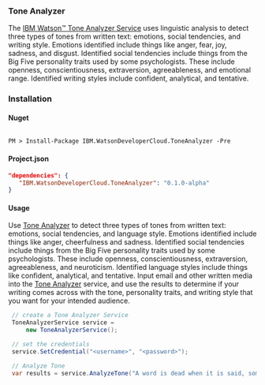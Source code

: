 ### Tone Analyzer


The [IBM Watson™ Tone Analyzer Service](/src/IBM.WatsonDeveloperCloud.ToneAnalyzer) uses linguistic analysis to detect three types of tones from written text: emotions, social tendencies, and writing style. Emotions identified include things like anger, fear, joy, sadness, and disgust. Identified social tendencies include things from the Big Five personality traits used by some psychologists. These include openness, conscientiousness, extraversion, agreeableness, and emotional range. Identified writing styles include confident, analytical, and tentative.

### Installation
#### Nuget
```

PM > Install-Package IBM.WatsonDeveloperCloud.ToneAnalyzer -Pre

```
#### Project.json
```JSON
"dependencies": {
   "IBM.WatsonDeveloperCloud.ToneAnalyzer": "0.1.0-alpha"
}
```
#### Usage
Use [Tone Analyzer](/src/IBM.WatsonDeveloperCloud.ToneAnalyzer) to detect three types of tones from written text: emotions, social tendencies, and language style. Emotions identified include things like anger, cheerfulness and sadness. Identified social tendencies include things from the Big Five personality traits used by some psychologists. These include openness, conscientiousness, extraversion, agreeableness, and neuroticism. Identified language styles include things like confident, analytical, and tentative. Input email and other written media into the [Tone Analyzer](/src/IBM.WatsonDeveloperCloud.ToneAnalyzer) service, and use the results to determine if your writing comes across with the tone, personality traits, and writing style that you want for your intended audience.

```cs
 // create a Tone Analyzer Service
 ToneAnalyzerService service =
     new ToneAnalyzerService();

 // set the credentials
 service.SetCredential("<username>", "<password>");

 // Analyze Tone
 var results = service.AnalyzeTone("A word is dead when it is said, some say. Emily Dickinson");

```
